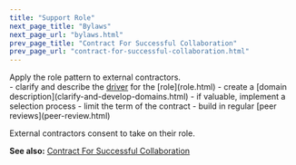 ```yaml
---
title: "Support Role"
next_page_title: "Bylaws"
next_page_url: "bylaws.html"
prev_page_title: "Contract For Successful Collaboration"
prev_page_url: "contract-for-successful-collaboration.html"
---
```



<div class="card summary"><div class="card-body">Apply the role pattern to external contractors.
</div></div>
-   clarify and describe the <a href="glossary.html#entry-organizational-driver" class="glossary-tooltip" data-toggle="tooltip" title="Organizational Driver: A driver is a person’s or a group&#x27;s motive for responding to a specific situation. A driver is considered an **organizational driver** if responding to it would help the organization generate value, eliminate waste or avoid unintended consequences.">driver</a> for the [role](role.html)
-   create a [domain description](clarify-and-develop-domains.html)
-   if valuable, implement a selection process
-   limit the term of the contract
-   build in regular [peer reviews](peer-review.html)

External contractors consent to take on their role.

**See also:** [Contract For Successful Collaboration](contract-for-successful-collaboration.html)